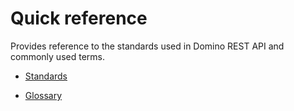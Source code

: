 # Quick reference

Provides reference to the standards used in Domino REST API and commonly used terms.

- [Standards](standards.md)

- [Glossary](glossary.md)
